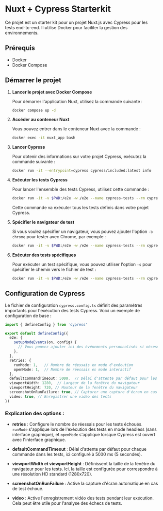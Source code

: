 # Nuxt + Cypress Starterkit

Ce projet est un starter kit pour un projet Nuxt.js avec Cypress pour les tests end-to-end. Il utilise Docker pour faciliter la gestion des environnements.

## Prérequis

- Docker
- Docker Compose

## Démarrer le projet

1. **Lancer le projet avec Docker Compose**

   Pour démarrer l'application Nuxt, utilisez la commande suivante :

   ```bash
   docker compose up -d
   ```

2. **Accéder au conteneur Nuxt**

   Vous pouvez entrer dans le conteneur Nuxt avec la commande :

   ```bash
   docker exec -it nuxt_app bash
   ```

3. **Lancer Cypress**

   Pour obtenir des informations sur votre projet Cypress, exécutez la commande suivante :

   ```bash
   docker run -it --entrypoint=cypress cypress/included:latest info
   ```

4. **Exécuter les tests Cypress**

   Pour lancer l'ensemble des tests Cypress, utilisez cette commande :

   ```bash
   docker run -it -v $PWD:/e2e -w /e2e --name cypress-tests --rm cypress/included:latest
   ```

   Cette commande va exécuter tous les tests définis dans votre projet Cypress.

5. **Spécifier le navigateur de test**

   Si vous voulez spécifier un navigateur, vous pouvez ajouter l'option `-b chrome` pour tester avec Chrome, par exemple :

   ```bash
   docker run -it -v $PWD:/e2e -w /e2e --name cypress-tests --rm cypress/included:latest -b chrome
   ```

6. **Exécuter des tests spécifiques**

   Pour exécuter un test spécifique, vous pouvez utiliser l'option `-s` pour spécifier le chemin vers le fichier de test :

   ```bash
   docker run -it -v $PWD:/e2e -w /e2e --name cypress-tests --rm cypress/included:latest -s cypress/e2e/spec.cy.ts
   ```

## Configuration de Cypress

Le fichier de configuration `cypress.config.ts` définit des paramètres importants pour l'exécution des tests Cypress. Voici un exemple de configuration de base :

```typescript
import { defineConfig } from 'cypress'

export default defineConfig({
  e2e: {
    setupNodeEvents(on, config) {
      // Vous pouvez ajouter ici des événements personnalisés si nécessaire
    },
  },
  retries: {
    runMode: 1,   // Nombre de réessais en mode d'exécution
    openMode: 1,  // Nombre de réessais en mode interactif
  },
  defaultCommandTimeout: 5000,  // Délai d'attente par défaut pour les commandes (en ms)
  viewportWidth: 1280,  // Largeur de la fenêtre du navigateur
  viewportHeight: 720, // Hauteur de la fenêtre du navigateur
  screenshotOnRunFailure: true, // Capturer une capture d'écran en cas d'échec de test
  video: true, // Enregistrer une vidéo des tests
})
```

### Explication des options :

- **retries** : Configure le nombre de réessais pour les tests échoués. `runMode` s'applique lors de l'exécution des tests en mode headless (sans interface graphique), et `openMode` s'applique lorsque Cypress est ouvert avec l'interface graphique.

- **defaultCommandTimeout** : Délai d'attente par défaut pour chaque commande dans les tests, ici configuré à 5000 ms (5 secondes).

- **viewportWidth et viewportHeight** : Définissent la taille de la fenêtre du navigateur pour les tests. Ici, la taille est configurée pour correspondre à une résolution HD standard (1280x720).

- **screenshotOnRunFailure** : Active la capture d'écran automatique en cas de test échoué.

- **video** : Active l'enregistrement vidéo des tests pendant leur exécution. Cela peut être utile pour l'analyse des échecs de tests.